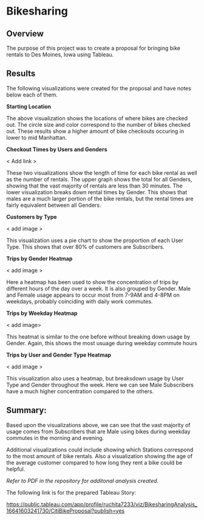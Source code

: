 # Bikesharing

## Overview
The purpose of this project was to create a proposal for bringing bike rentals to Des Moines, Iowa using Tableau.

## Results
The following visualizations were created for the proposal and have notes below each of them.

**Starting Location** 

<add link>

The above visualization shows the locations of where bikes are checked out. The circle size and color correspond to the number of bikes checked out. These results show a higher amount of bike checkouts occuring in lower to mid Manhattan.

**Checkout Times by Users and Genders**

< Add link >

These two visualizations show the length of time for each bike rental as well as the number of rentals. The upper graph shows the total for all Genders, showing that the vast majority of rentals are less than 30 minutes. The lower visualization breaks down rental times by Gender. This shows that males are a much larger portion of the bike rentals, but the rental times are fairly equivalent between all Genders.

**Customers by Type**

< add image >

This visualization uses a pie chart to show the proportion of each User Type. This shows that over 80% of customers are Subscribers.

**Trips by Gender Heatmap** 

< add image >

Here a heatmap has been used to show the concentration of trips by different hours of the day over a week. It is also grouped by Gender. Male and Female usage appears to occur most from 7-9AM and 4-8PM on weekdays, probably coinciding with daily work commutes.


**Trips by Weekday Heatmap**

< add image>

This heatmat is similar to the one before without breaking down usage by Gender. Again, this shows the most usuage during weekday commute hours


**Trips by User and Gender Type Heatmap**

< add image >

This visualization also uses a heatmap, but breaksdown usage by User Type and Gender throughout the week. Here we can see Male Subscribers have a much higher concentration compared to the others.

## Summary:

Based upon the visualizations above, we can see that the vast majority of usage comes from Subscribers that are Male using bikes during weekday commutes in the morning and evening.

Additional visualizations could include showing which Stations correspond to the most amount of bike rentals. Also a visualization showing the age of the average customer compared to how long they rent a bike could be helpful. 

*Refer to PDF in the repository for additonal analysis created.*

The following link is for the prepared Tableau Story:

https://public.tableau.com/app/profile/ruchita7233/viz/BikesharingAnalysis_16641603241730/CitiBikeProposal?publish=yes
